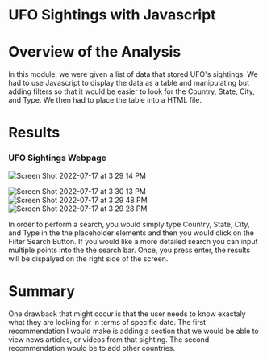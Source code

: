 # UFO Sightings with Javascript

# Overview of the Analysis
In this module, we were given a list of data that stored UFO's sightings. We had to use Javascript to display the data as a table and manipulating but adding filters so that it would be easier to look for the Country, State, City, and Type. We then had to place the table into a HTML file.

# Results
### UFO Sightings Webpage
![Screen Shot 2022-07-17 at 3 29 14 PM](https://user-images.githubusercontent.com/98666231/179427315-6db107f1-133f-4949-bb61-bb1c9f5a1080.png)

![Screen Shot 2022-07-17 at 3 30 13 PM](https://user-images.githubusercontent.com/98666231/179427368-3914d0e2-df21-4c45-aaf6-e861581c396b.png)
![Screen Shot 2022-07-17 at 3 29 48 PM](https://user-images.githubusercontent.com/98666231/179427372-5ca6b5fa-3d5e-4b73-a383-d9178ed9cd54.png)
![Screen Shot 2022-07-17 at 3 29 28 PM](https://user-images.githubusercontent.com/98666231/179427373-c8c16f89-9717-433f-9ba5-9899441cd0be.png)

In order to perform a search, you would simply type Country, State, City, and Type in the the placeholder elements and then you would click on the Filter Search Button. If you would like a more detailed search you can input multiple points into the the search bar. Once, you press enter, the results will be dispalyed on the right side of the screen.

# Summary
One drawback that might occur is that the user needs to know exactaly what they are looking for in terms of specific date. The first recommendation I would make is adding a section that we would be able to view news articles, or videos from that sighting. The second recommendation would be to add other countries. 
